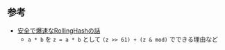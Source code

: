 ## 参考
- [安全で爆速なRollingHashの話](https://qiita.com/keymoon/items/11fac5627672a6d6a9f6)
    - `a * b` を `z = a * b` として `(z >> 61) + (z & mod)` でできる理由など
